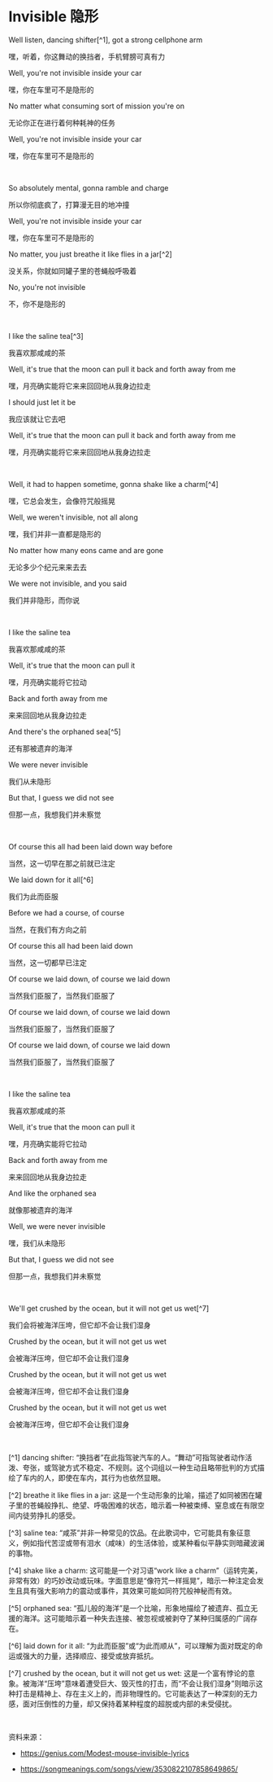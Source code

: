 # Invisible 隐形

Well listen, dancing shifter[^1], got a strong cellphone arm

嘿，听着，你这舞动的换挡者，手机臂膀可真有力

Well, you're not invisible inside your car

嘿，你在车里可不是隐形的

No matter what consuming sort of mission you're on

无论你正在进行着何种耗神的任务

Well, you're not invisible inside your car

嘿，你在车里可不是隐形的

<br>

So absolutely mental, gonna ramble and charge

所以你彻底疯了，打算漫无目的地冲撞

Well, you're not invisible inside your car

嘿，你在车里可不是隐形的

No matter, you just breathe it like flies in a jar[^2]

没关系，你就如同罐子里的苍蝇般呼吸着

No, you're not invisible

不，你不是隐形的

<br>

I like the saline tea[^3]

我喜欢那咸咸的茶

Well, it's true that the moon can pull it back and forth away from me

嘿，月亮确实能将它来来回回地从我身边拉走

I should just let it be

我应该就让它去吧

Well, it's true that the moon can pull it back and forth away from me

嘿，月亮确实能将它来来回回地从我身边拉走

<br>

Well, it had to happen sometime, gonna shake like a charm[^4]

嘿，它总会发生，会像符咒般摇晃

Well, we weren't invisible, not all along

嘿，我们并非一直都是隐形的

No matter how many eons came and are gone

无论多少个纪元来来去去

We were not invisible, and you said

我们并非隐形，而你说

<br>

I like the saline tea

我喜欢那咸咸的茶

Well, it's true that the moon can pull it

嘿，月亮确实能将它拉动

Back and forth away from me

来来回回地从我身边拉走

And there's the orphaned sea[^5]

还有那被遗弃的海洋

We were never invisible

我们从未隐形

But that, I guess we did not see

但那一点，我想我们并未察觉

<br>

Of course this all had been laid down way before

当然，这一切早在那之前就已注定

We laid down for it all[^6]

我们为此而臣服

Before we had a course, of course

当然，在我们有方向之前

Of course this all had been laid down

当然，这一切都早已注定

Of course we laid down, of course we laid down

当然我们臣服了，当然我们臣服了

Of course we laid down, of course we laid down

当然我们臣服了，当然我们臣服了

Of course we laid down, of course we laid down

当然我们臣服了，当然我们臣服了

<br>

I like the saline tea

我喜欢那咸咸的茶

Well, it's true that the moon can pull it

嘿，月亮确实能将它拉动

Back and forth away from me

来来回回地从我身边拉走

And like the orphaned sea

就像那被遗弃的海洋

Well, we were never invisible

嘿，我们从未隐形

But that, I guess we did not see

但那一点，我想我们并未察觉

<br>

We'll get crushed by the ocean, but it will not get us wet[^7]

我们会将被海洋压垮，但它却不会让我们湿身

Crushed by the ocean, but it will not get us wet

会被海洋压垮，但它却不会让我们湿身

Crushed by the ocean, but it will not get us wet

会被海洋压垮，但它却不会让我们湿身

Crushed by the ocean, but it will not get us wet

会被海洋压垮，但它却不会让我们湿身

<br>

[^1] dancing shifter: “换挡者”在此指驾驶汽车的人。“舞动”可指驾驶者动作活泼、夸张，或驾驶方式不稳定、不规则。这个词组以一种生动且略带批判的方式描绘了车内的人，即使在车内，其行为也依然显眼。

[^2] breathe it like flies in a jar: 这是一个生动形象的比喻，描述了如同被困在罐子里的苍蝇般挣扎、绝望、呼吸困难的状态，暗示着一种被束缚、窒息或在有限空间内徒劳挣扎的感受。

[^3] saline tea: “咸茶”并非一种常见的饮品。在此歌词中，它可能具有象征意义，例如指代苦涩或带有泪水（咸味）的生活体验，或某种看似平静实则暗藏波澜的事物。

[^4] shake like a charm: 这可能是一个对习语“work like a charm”（运转完美，非常有效）的巧妙改动或玩味。字面意思是“像符咒一样摇晃”，暗示一种注定会发生且具有强大影响力的震动或事件，其效果可能如同符咒般神秘而有效。

[^5] orphaned sea: “孤儿般的海洋”是一个比喻，形象地描绘了被遗弃、孤立无援的海洋。这可能暗示着一种失去连接、被忽视或被剥夺了某种归属感的广阔存在。

[^6] laid down for it all: “为此而臣服”或“为此而顺从”，可以理解为面对既定的命运或强大的力量，选择顺应、接受或放弃抵抗。

[^7] crushed by the ocean, but it will not get us wet: 这是一个富有悖论的意象。被海洋“压垮”意味着遭受巨大、毁灭性的打击，而“不会让我们湿身”则暗示这种打击是精神上、存在主义上的，而非物理性的。它可能表达了一种深刻的无力感，面对压倒性的力量，却又保持着某种程度的超脱或内部的未受侵扰。

<br>

资料来源：

- https://genius.com/Modest-mouse-invisible-lyrics

- https://songmeanings.com/songs/view/3530822107858649865/

